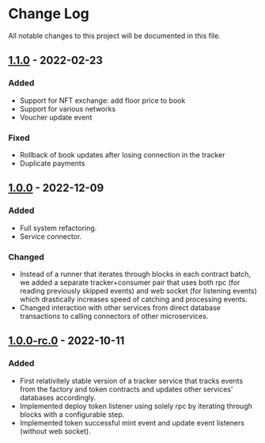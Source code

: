 # Change Log

All notable changes to this project will be documented in this file.

## [1.1.0] - 2022-02-23

### Added
- Support for NFT exchange: add floor price to book
- Support for various networks
- Voucher update event

### Fixed
- Rollback of book updates after losing connection in the tracker
- Duplicate payments

## [1.0.0] - 2022-12-09
 
### Added
- Full system refactoring.
- Service connector.

### Changed
- Instead of a runner that iterates through blocks in each contract batch, we added a separate tracker+consumer pair that uses both rpc (for reading previously skipped events) and web socket (for listening events) which drastically increases speed of catching and processing events. 
- Changed interaction with other services from direct database transactions to calling connectors of other microservices. 

## [1.0.0-rc.0] - 2022-10-11 

### Added
- First relativitely stable version of a tracker service that tracks events from the factory and token contracts and updates other services' databases accordingly.
- Implemented deploy token listener using solely rpc by iterating through blocks with a configurable step. 
- Implemented token successful mint event and update event listeners (without web socket).   

[1.1.0]: https://github.com/dl-nft-books/tracker-svc/compare/1.0.0...1.1.0
[1.0.0]: https://github.com/dl-nft-books/tracker-svc/compare/1.0.0-rc.0...1.0.0
[1.0.0-rc.0]: https://github.com/dl-nft-books/tracker-svc/tags/1.0.0-rc.0